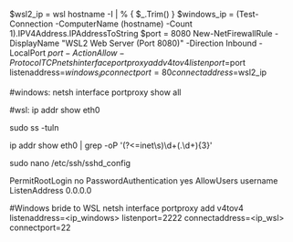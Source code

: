 $wsl2_ip = wsl hostname -I | % { $_.Trim() }
$windows_ip = (Test-Connection -ComputerName (hostname) -Count 1).IPV4Address.IPAddressToString
$port = 8080
New-NetFirewallRule -DisplayName "WSL2 Web Server (Port 8080)" -Direction Inbound  -LocalPort $port -Action Allow -Protocol TCP
netsh interface portproxy add v4tov4 listenport=$port listenaddress=$windows_ip connectport=80 connectaddress=$wsl2_ip


#windows:
netsh interface portproxy show all

#wsl:
ip addr show eth0

sudo ss -tuln

ip addr show eth0 | grep -oP '(?<=inet\s)\d+(\.\d+){3}'

sudo nano /etc/ssh/sshd_config

PermitRootLogin no
PasswordAuthentication yes
AllowUsers username
ListenAddress 0.0.0.0

#Windows bride to WSL
netsh interface portproxy add v4tov4 listenaddress=<ip_windows> listenport=2222 connectaddress=<ip_wsl> connectport=22
